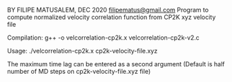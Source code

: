 
BY FILIPE MATUSALEM, DEC 2020     filipematus@gmail.com 
Program to compute normalized velocity correlation function from CP2K xyz velocity file

Compilation: g++ -o velcorrelation-cp2k.x velcorrelation-cp2k-v2.c

Usage: ./velcorrelation-cp2k.x cp2k-velocity-file.xyz

The maximum time lag can be entered as a second argument (Default is half number of MD steps on cp2k-velocity-file.xyz file)
